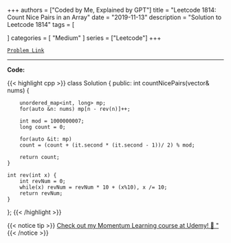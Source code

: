 
+++
authors = ["Coded by Me, Explained by GPT"]
title = "Leetcode 1814: Count Nice Pairs in an Array"
date = "2019-11-13"
description = "Solution to Leetcode 1814"
tags = [
    
]
categories = [
    "Medium"
]
series = ["Leetcode"]
+++



[`Problem Link`](https://leetcode.com/problems/count-nice-pairs-in-an-array/description/)

---

**Code:**

{{< highlight cpp >}}
class Solution {
public:
    int countNicePairs(vector<int>& nums) {
        
        unordered_map<int, long> mp;
        for(auto &n: nums) mp[n - rev(n)]++;
        
        int mod = 1000000007;
        long count = 0;
        
        for(auto &it: mp) 
        count = (count + (it.second * (it.second - 1))/ 2) % mod;
        
        return count;
    }

    int rev(int x) {
        int revNum = 0;
        while(x) revNum = revNum * 10 + (x%10), x /= 10;
        return revNum;
    }
};
{{< /highlight >}}



{{< notice tip >}}
[Check out my Momentum Learning course at Udemy! 🚀 "](https://www.udemy.com/course/blind-75-the-data-structures-and-algorithms-essentials/)
{{< /notice >}}

